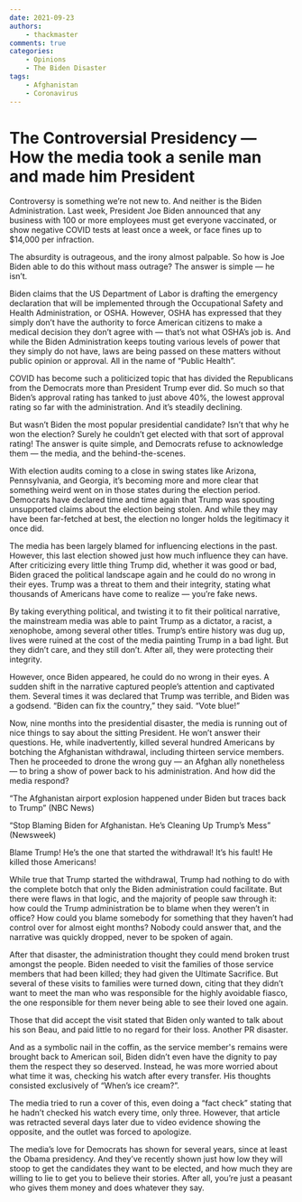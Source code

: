```yaml
---
date: 2021-09-23
authors:
    - thackmaster
comments: true
categories:
    - Opinions
    - The Biden Disaster
tags:
    - Afghanistan
    - Coronavirus
---
```


# The Controversial Presidency — How the media took a senile man and made him President

Controversy is something we’re not new to. And neither is the Biden Administration. Last week, President Joe Biden announced that any business with 100 or more employees must get everyone vaccinated, or show negative COVID tests at least once a week, or face fines up to $14,000 per infraction.

The absurdity is outrageous, and the irony almost palpable. So how is Joe Biden able to do this without mass outrage? The answer is simple — he isn’t.

<!-- more -->

Biden claims that the US Department of Labor is drafting the emergency declaration that will be implemented through the Occupational Safety and Health Administration, or OSHA. However, OSHA has expressed that they simply don’t have the authority to force American citizens to make a medical decision they don’t agree with — that’s not what OSHA’s job is. And while the Biden Administration keeps touting various levels of power that they simply do not have, laws are being passed on these matters without public opinion or approval. All in the name of “Public Health”.

COVID has become such a politicized topic that has divided the Republicans from the Democrats more than President Trump ever did. So much so that Biden’s approval rating has tanked to just above 40%, the lowest approval rating so far with the administration. And it’s steadily declining.

But wasn’t Biden the most popular presidential candidate? Isn’t that why he won the election? Surely he couldn’t get elected with that sort of approval rating! The answer is quite simple, and Democrats refuse to acknowledge them — the media, and the behind-the-scenes.

With election audits coming to a close in swing states like Arizona, Pennsylvania, and Georgia, it’s becoming more and more clear that something weird went on in those states during the election period. Democrats have declared time and time again that Trump was spouting unsupported claims about the election being stolen. And while they may have been far-fetched at best, the election no longer holds the legitimacy it once did.

The media has been largely blamed for influencing elections in the past. However, this last election showed just how much influence they can have. After criticizing every little thing Trump did, whether it was good or bad, Biden graced the political landscape again and he could do no wrong in their eyes. Trump was a threat to them and their integrity, stating what thousands of Americans have come to realize — you’re fake news.

By taking everything political, and twisting it to fit their political narrative, the mainstream media was able to paint Trump as a dictator, a racist, a xenophobe, among several other titles. Trump’s entire history was dug up, lives were ruined at the cost of the media painting Trump in a bad light. But they didn’t care, and they still don’t. After all, they were protecting their integrity.

However, once Biden appeared, he could do no wrong in their eyes. A sudden shift in the narrative captured people’s attention and captivated them. Several times it was declared that Trump was terrible, and Biden was a godsend. “Biden can fix the country,” they said. “Vote blue!”

Now, nine months into the presidential disaster, the media is running out of nice things to say about the sitting President. He won’t answer their questions. He, while inadvertently, killed several hundred Americans by botching the Afghanistan withdrawal, including thirteen service members. Then he proceeded to drone the wrong guy — an Afghan ally nonetheless — to bring a show of power back to his administration. And how did the media respond?

“The Afghanistan airport explosion happened under Biden but traces back to Trump” (NBC News)

“Stop Blaming Biden for Afghanistan. He’s Cleaning Up Trump’s Mess” (Newsweek)

Blame Trump! He’s the one that started the withdrawal! It’s his fault! He killed those Americans!

While true that Trump started the withdrawal, Trump had nothing to do with the complete botch that only the Biden administration could facilitate. But there were flaws in that logic, and the majority of people saw through it: how could the Trump administration be to blame when they weren’t in office? How could you blame somebody for something that they haven’t had control over for almost eight months? Nobody could answer that, and the narrative was quickly dropped, never to be spoken of again.

After that disaster, the administration thought they could mend broken trust amongst the people. Biden needed to visit the families of those service members that had been killed; they had given the Ultimate Sacrifice. But several of these visits to families were turned down, citing that they didn’t want to meet the man who was responsible for the highly avoidable fiasco, the one responsible for them never being able to see their loved one again.

Those that did accept the visit stated that Biden only wanted to talk about his son Beau, and paid little to no regard for their loss. Another PR disaster.

And as a symbolic nail in the coffin, as the service member's remains were brought back to American soil, Biden didn’t even have the dignity to pay them the respect they so deserved. Instead, he was more worried about what time it was, checking his watch after every transfer. His thoughts consisted exclusively of “When’s ice cream?”.

The media tried to run a cover of this, even doing a “fact check” stating that he hadn’t checked his watch every time, only three. However, that article was retracted several days later due to video evidence showing the opposite, and the outlet was forced to apologize.

The media’s love for Democrats has shown for several years, since at least the Obama presidency. And they’ve recently shown just how low they will stoop to get the candidates they want to be elected, and how much they are willing to lie to get you to believe their stories. After all, you’re just a peasant who gives them money and does whatever they say.